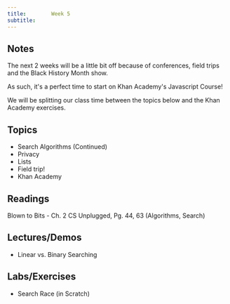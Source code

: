 ```yaml
---
title:        Week 5
subtitle:    
---
```


Notes
------

The next 2 weeks will be a little bit off because of conferences, field trips and the Black History Month show.

As such, it's a perfect time to start on Khan Academy's Javascript Course!

We will be splitting our class time between the topics below and the Khan Academy exercises.


Topics
-------

- Search Algorithms (Continued)
- Privacy
- Lists
- Field trip!
- Khan Academy



Readings
---------

Blown to Bits - Ch. 2
CS Unplugged, Pg. 44, 63 (Algorithms, Search)



Lectures/Demos
---------------

- Linear vs. Binary Searching


Labs/Exercises
--------------

- Search Race (in Scratch)

